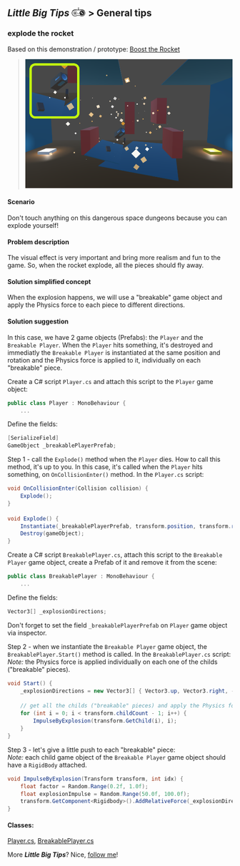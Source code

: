 ## _**Little Big Tips**_ ![Joystick](https://raw.githubusercontent.com/alissin/alissin.github.io/master/images/joystick.png) > General tips

### explode the rocket

Based on this demonstration / prototype: [Boost the Rocket](https://simmer.io/@alissin/boost-the-rocket)

> ![Boost the Rocket](./boost-the-rocket-explosion.png)

#### Scenario
Don't touch anything on this dangerous space dungeons because you can explode yourself!

#### Problem description
The visual effect is very important and bring more realism and fun to the game. So, when the rocket explode, all the pieces should fly away.

#### Solution simplified concept
When the explosion happens, we will use a "breakable" game object and apply the Physics force to each piece to different directions.

#### Solution suggestion
In this case, we have 2 game objects (Prefabs): the `Player` and the `Breakable Player`. When the `Player` hits something, it's destroyed and immediatly the `Breakable Player` is instantiated at the same position and rotation and the Physics force is applied to it, individually on each "breakable" piece.

Create a C# script `Player.cs` and attach this script to the `Player` game object:

```csharp
public class Player : MonoBehaviour {
    ...
```

Define the fields:

```csharp
[SerializeField]
GameObject _breakablePlayerPrefab;
```

Step 1 - call the `Explode()` method when the `Player` dies. How to call this method, it's up to you. In this case, it's called when the `Player` hits something, on `OnCollisionEnter()` method. In the `Player.cs` script:

```csharp
void OnCollisionEnter(Collision collision) {
    Explode();
}

void Explode() {
    Instantiate(_breakablePlayerPrefab, transform.position, transform.rotation);
    Destroy(gameObject);
}
```

Create a C# script `BreakablePlayer.cs`, attach this script to the `Breakable Player` game object, create a Prefab of it and remove it from the scene:

```csharp
public class BreakablePlayer : MonoBehaviour {
    ...
```

Define the fields:

```csharp
Vector3[] _explosionDirections;
```

Don't forget to set the field `_breakablePlayerPrefab` on `Player` game object via inspector.

Step 2 - when we instantiate the `Breakable Player` game object, the `BreakablePlayer.Start()` method is called. In the `BreakablePlayer.cs` script:<br/>
_Note:_ the Physics force is applied individually on each one of the childs ("breakable" pieces).

```csharp
void Start() {
    _explosionDirections = new Vector3[] { Vector3.up, Vector3.right, -Vector3.one };

    // get all the childs ("breakable" pieces) and apply the Physics force individually on each one
    for (int i = 0; i < transform.childCount - 1; i++) {
        ImpulseByExplosion(transform.GetChild(i), i);
    }
}
```

Step 3 - let's give a little push to each "breakable" piece:<br/>
_Note:_ each child game object of the `Breakable Player` game object should have a `RigidBody` attached.

```csharp
void ImpulseByExplosion(Transform transform, int idx) {
    float factor = Random.Range(0.2f, 1.0f);
    float explosionImpulse = Random.Range(50.0f, 100.0f);
    transform.GetComponent<Rigidbody>().AddRelativeForce(_explosionDirections[idx % _explosionDirections.Length] * factor * explosionImpulse, ForceMode.Impulse);
}
```

#### Classes:
[Player.cs](./Player.cs), [BreakablePlayer.cs](./BreakablePlayer.cs)

More _**Little Big Tips**_? Nice, [follow me](https://github.com/alissin/little-big-tips)!